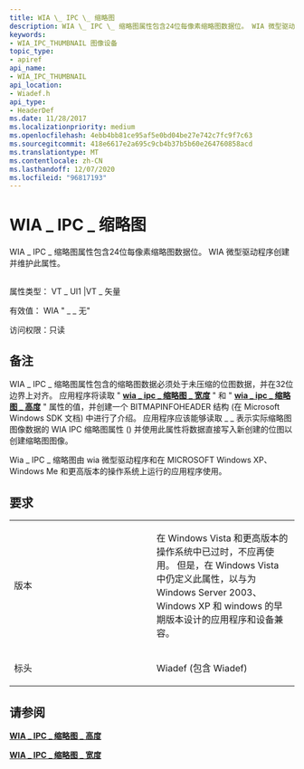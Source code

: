 ```yaml
---
title: WIA \_ IPC \_ 缩略图
description: WIA \_ IPC \_ 缩略图属性包含24位每像素缩略图数据位。 WIA 微型驱动程序创建并维护此属性。
keywords:
- WIA_IPC_THUMBNAIL 图像设备
topic_type:
- apiref
api_name:
- WIA_IPC_THUMBNAIL
api_location:
- Wiadef.h
api_type:
- HeaderDef
ms.date: 11/28/2017
ms.localizationpriority: medium
ms.openlocfilehash: 4ebb4bb81ce95af5e0bd04be27e742c7fc9f7c63
ms.sourcegitcommit: 418e6617e2a695c9cb4b37b5b60e264760858acd
ms.translationtype: MT
ms.contentlocale: zh-CN
ms.lasthandoff: 12/07/2020
ms.locfileid: "96817193"
---
```

# <a name="wia_ipc_thumbnail"></a>WIA \_ IPC \_ 缩略图


WIA \_ IPC \_ 缩略图属性包含24位每像素缩略图数据位。 WIA 微型驱动程序创建并维护此属性。

## <span id="ddk_wia_ipc_thumbnail_si"></span><span id="DDK_WIA_IPC_THUMBNAIL_SI"></span>


属性类型： VT \_ UI1 |VT \_ 矢量

有效值： WIA " \_ \_ 无"

访问权限：只读

<a name="remarks"></a>备注
-------

WIA \_ IPC \_ 缩略图属性包含的缩略图数据必须处于未压缩的位图数据，并在32位边界上对齐。 应用程序将读取 " [**wia \_ ipc \_ 缩略图 \_ 宽度**](wia-ipc-thumbnail-width.md) " 和 " [**wia \_ ipc \_ 缩略图 \_ 高度**](wia-ipc-thumbnail-height.md) " 属性的值，并创建一个 BITMAPINFOHEADER 结构 (在 Microsoft Windows SDK 文档) 中进行了介绍。 应用程序应该能够读取 \_ \_ 表示实际缩略图图像数据的 WIA IPC 缩略图属性 () 并使用此属性将数据直接写入新创建的位图以创建缩略图图像。

Wia \_ IPC \_ 缩略图由 wia 微型驱动程序和在 MICROSOFT Windows XP、Windows Me 和更高版本的操作系统上运行的应用程序使用。

<a name="requirements"></a>要求
------------

<table>
<colgroup>
<col width="50%" />
<col width="50%" />
</colgroup>
<tbody>
<tr class="odd">
<td><p>版本</p></td>
<td><p>在 Windows Vista 和更高版本的操作系统中已过时，不应再使用。 但是，在 Windows Vista 中仍定义此属性，以与为 Windows Server 2003、Windows XP 和 windows 的早期版本设计的应用程序和设备兼容。</p></td>
</tr>
<tr class="even">
<td><p>标头</p></td>
<td>Wiadef (包含 Wiadef) </td>
</tr>
</tbody>
</table>

## <a name="see-also"></a>请参阅


[**WIA \_ IPC \_ 缩略图 \_ 高度**](wia-ipc-thumbnail-height.md)

[**WIA \_ IPC \_ 缩略图 \_ 宽度**](wia-ipc-thumbnail-width.md)

 

 






